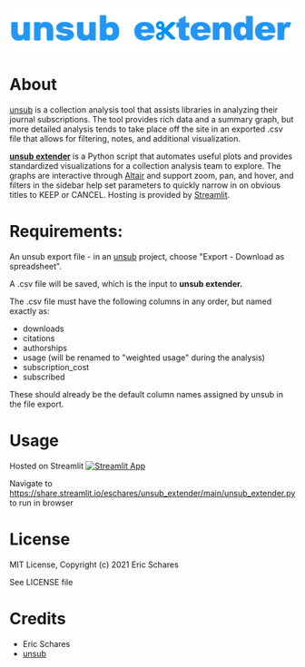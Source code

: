 ![unsub extender logo](https://github.com/eschares/unsub_extender/blob/main/unsub_extender2.png)

# About
[unsub](http://unsub.org) is a collection analysis tool that assists libraries in analyzing their journal subscriptions.
The tool provides rich data and a summary graph, but more detailed analysis tends to take place off the site in an exported .csv file that allows for filtering, notes, and additional visualization.

[**unsub extender**](https://github.com/eschares/unsub_extender) is a Python script that automates useful plots and provides standardized visualizations for a collection analysis team to explore.
The graphs are interactive through [Altair](https://altair-viz.github.io/index.html) and support zoom, pan, and hover, and filters in the sidebar help set parameters to quickly narrow in on obvious titles to KEEP or CANCEL.
Hosting is provided by [Streamlit](https://streamlit.io/).

# Requirements:
An unsub export file - in an [unsub](http://unsub.org) project, choose "Export - Download as spreadsheet".

A .csv file will be saved, which is the input to **unsub extender.**

The .csv file must have the following columns in any order, but named exactly as:
* downloads
* citations
* authorships
* usage (will be renamed to "weighted usage" during the analysis)
* subscription_cost
* subscribed

These should already be the default column names assigned by unsub in the file export.

# Usage
Hosted on Streamlit
[![Streamlit App](https://static.streamlit.io/badges/streamlit_badge_black_white.svg)](https://share.streamlit.io/eschares/unsub_extender/main/unsub_extender.py/)

Navigate to https://share.streamlit.io/eschares/unsub_extender/main/unsub_extender.py to run in browser

# License
MIT License, Copyright (c) 2021 Eric Schares

See LICENSE file

# Credits
* Eric Schares
* [unsub](http://unsub.org)
